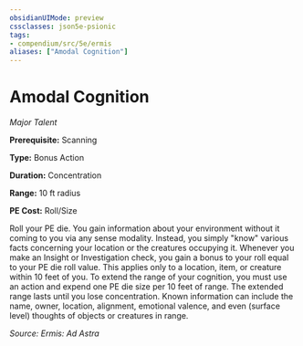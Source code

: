 ```yaml
---
obsidianUIMode: preview
cssclasses: json5e-psionic
tags:
- compendium/src/5e/ermis
aliases: ["Amodal Cognition"]
---
```

# Amodal Cognition
*Major Talent*  

**Prerequisite:** Scanning

**Type:** Bonus Action

**Duration:** Concentration

**Range:** 10 ft radius

**PE Cost:** Roll/Size

Roll your PE die. You gain information about your environment without it coming to you via any sense modality. Instead, you simply "know" various facts concerning your location or the creatures occupying it. Whenever you make an Insight or Investigation check, you gain a bonus to your roll equal to your PE die roll value. This applies only to a location, item, or creature within 10 feet of you. To extend the range of your cognition, you must use an action and expend one PE die size per 10 feet of range. The extended range lasts until you lose concentration. Known information can include the name, owner, location, alignment, emotional valence, and even (surface level) thoughts of objects or creatures in range.

*Source: Ermis: Ad Astra*